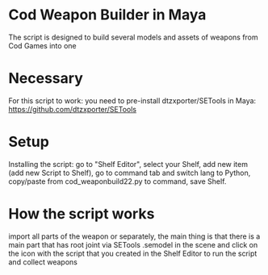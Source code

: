 # Cod Weapon Builder in Maya
The script is designed to build several models and assets of weapons from Cod Games into one


# Necessary
For this script to work:
you need to pre-install dtzxporter/SETools in Maya: 
https://github.com/dtzxporter/SETools

# Setup

Installing the script:
go to "Shelf Editor",
select your Shelf,
add new item (add new Script to Shelf),
go to command tab and switch lang to Python, 
copy/paste from cod_weaponbuild22.py to command,
save Shelf.


# How the script works
import all parts of the weapon or separately, the main thing is that there is a main part that has root joint
via SETools .semodel in the scene
and click on the icon with the script that you created in the Shelf Editor to run the script and collect weapons

